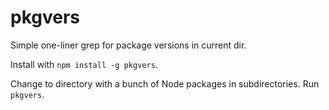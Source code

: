 pkgvers
=======

Simple one-liner grep for package versions in current dir.

Install with `npm install -g pkgvers`.

Change to directory with a bunch of Node packages in subdirectories.  Run `pkgvers`.
